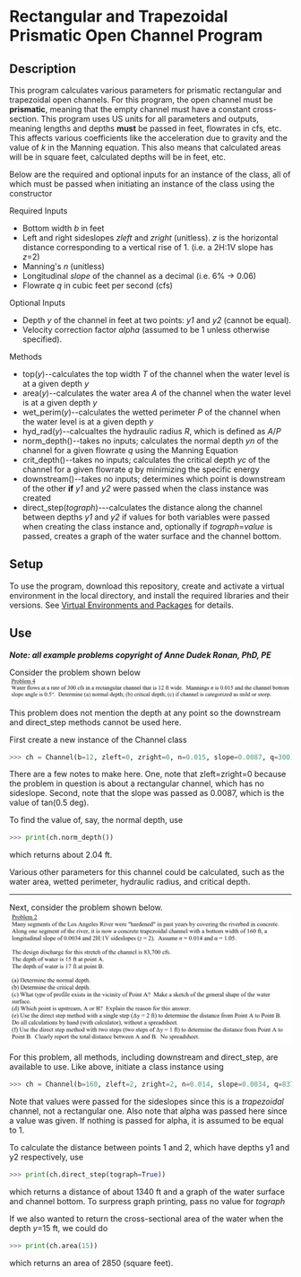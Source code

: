 # Rectangular and Trapezoidal Prismatic Open Channel Program

## Description
This program calculates various parameters for prismatic rectangular and trapezoidal open channels. 
For this program, the open channel must be **prismatic**, meaning that the empty channel must have a constant cross-section. 
This program uses US units for all parameters and outputs, meaning lengths and depths **must** be passed in feet, flowrates in cfs, etc. This affects various coefficients like the acceleration due to gravity and the value of *k* in the Manning equation. This also means that calculated areas will be in square feet, calculated depths will be in feet, etc. 

Below are the required and optional inputs for an instance of the class, all of which must be passed when initiating an instance of the class using the constructor 

Required Inputs 
* Bottom width *b* in feet
* Left and right sideslopes *zleft* and *zright* (unitless). *z* is the horizontal distance corresponding to a vertical rise of 1. (i.e. a 2H:1V slope has *z*=2) 
* Manning's *n* (unitless)
* Longitudinal *slope* of the channel as a decimal (i.e. 6% -> 0.06)
* Flowrate *q* in cubic feet per second (cfs) 

Optional Inputs
* Depth *y* of the channel in feet at two points: *y1* and *y2* (cannot be equal). 
* Velocity correction factor *alpha* (assumed to be 1 unless otherwise specified).

Methods
* top(*y*)--calculates the top width *T* of the channel when the water level is at a given depth *y*
* area(*y*)--calculates the water area *A* of the channel when the water level is at a given depth *y*
* wet_perim(*y*)--calculates the wetted perimeter *P* of the channel when the water level is at a given depth *y*
* hyd_rad(*y*)--calcualtes the hydraulic radius *R*, which is defined as *A*/*P*
* norm_depth()--takes no inputs; calculates the normal depth *yn* of the channel for a given flowrate *q* using the Manning Equation
* crit_depth()--takes no inputs; calculates the critical depth *yc* of the channel for a given flowrate *q* by minimizing the specific energy
* downstream()--takes no inputs; determines which point is downstream of the other **if** *y1* and *y2* were passed when the class instance was created
* direct_step(*tograph*)---calculates the distance along the channel between depths *y1* and *y2* if values for both variables were passed when creating the class instance and, optionally if *tograph*=*value* is passed, creates a graph of the water surface and the channel bottom.

## Setup
To use the program, download this repository, create and activate a virtual environment in the local directory, and install the required libraries and their versions. See [Virtual Environments and Packages](https://docs.python.org/3/tutorial/venv.html) for details. 


## Use
_**Note: all example problems copyright of Anne Dudek Ronan, PhD, PE**_

Consider the problem shown below
![hw8prob4](hw8prob4.png)

This problem does not mention the depth at any point so the downstream and direct_step methods cannot be used here.

First create a new instance of the Channel class

```python
>>> ch = Channel(b=12, zleft=0, zright=0, n=0.015, slope=0.0087, q=300)
```

There are a few notes to make here. One, note that zleft=zright=0 because the problem in question is about a rectangular channel, which has no sideslope. Second, note that the slope was passed as 0.0087, which is the value of tan(0.5 deg). 

To find the value of, say, the normal depth, use

```python
>>> print(ch.norm_depth())
```
which returns about 2.04 ft. 

Various other parameters for this channel could be calculated, such as the water area, wetted perimeter, hydraulic radius, and critical depth.

---

Next, consider the problem shown below.
![hw9prob2](hw9prob2.png)

For this problem, all methods, including downstream and direct_step, are available to use. Like above, initiate a class instance using 

```python
>>> ch = Channel(b=160, zleft=2, zright=2, n=0.014, slope=0.0034, q=83700, y1=15, y2=17, alpha=1.05)
```

Note that values were passed for the sideslopes since this is a *trapezoidal* channel, not a rectangular one. Also note that alpha was passed here since a value was given. If nothing is passed for alpha, it is assumed to be equal to 1. 

To calculate the distance between points 1 and 2, which have depths y1 and y2 respectively, use

```python
>>> print(ch.direct_step(tograph=True))
```
which returns a distance of about 1340 ft and a graph of the water surface and channel bottom. To surpress graph printing, pass no value for *tograph* 

If we also wanted to return the cross-sectional area of the water when the depth *y*=15 ft, we could do
```python
>>> print(ch.area(15))
```
which returns an area of 2850 (square feet). 
